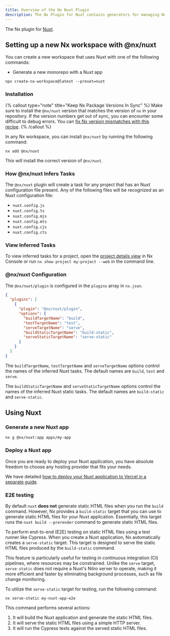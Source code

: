 ```yaml
---
title: Overview of the Nx Nuxt Plugin
description: The Nx Plugin for Nuxt contains generators for managing Nuxt applications within a Nx workspace. This page also explains how to configure Nuxt on your Nx workspace.
---
```


The Nx plugin for [Nuxt](https://nuxt.com/).

## Setting up a new Nx workspace with @nx/nuxt

You can create a new workspace that uses Nuxt with one of the following commands:

- Generate a new monorepo with a Nuxt app

```shell
npx create-nx-workspace@latest --preset=nuxt
```

### Installation

{% callout type="note" title="Keep Nx Package Versions In Sync" %}
Make sure to install the `@nx/nuxt` version that matches the version of `nx` in your repository. If the version numbers get out of sync, you can encounter some difficult to debug errors. You can [fix Nx version mismatches with this recipe](/recipes/tips-n-tricks/keep-nx-versions-in-sync).
{% /callout %}

In any Nx workspace, you can install `@nx/nuxt` by running the following command:

```shell {% skipRescope=true %}
nx add @nx/nuxt
```

This will install the correct version of `@nx/nuxt`.

### How @nx/nuxt Infers Tasks

The `@nx/nuxt` plugin will create a task for any project that has an Nuxt configuration file present. Any of the following files will be recognized as an Nuxt configuration file:

- `nuxt.config.js`
- `nuxt.config.ts`
- `nuxt.config.mjs`
- `nuxt.config.mts`
- `nuxt.config.cjs`
- `nuxt.config.cts`

### View Inferred Tasks

To view inferred tasks for a project, open the [project details view](/concepts/inferred-tasks) in Nx Console or run `nx show project my-project --web` in the command line.

### @nx/nuxt Configuration

The `@nx/nuxt/plugin` is configured in the `plugins` array in `nx.json`.

```json {% fileName="nx.json" %}
{
  "plugins": [
    {
      "plugin": "@nx/nuxt/plugin",
      "options": {
        "buildTargetName": "build",
        "testTargetName": "test",
        "serveTargetName": "serve",
        "buildStaticTargetName": "build-static",
        "serveStaticTargetName": "serve-static"
      }
    }
  ]
}
```

The `buildTargetName`, `testTargetName` and `serveTargetName` options control the names of the inferred Nuxt tasks. The default names are `build`, `test` and `serve`.

The `buildStaticTargetName` and `serveStaticTargetName` options control the names of the inferred Nuxt static tasks. The default names are `build-static` and `serve-static`.

## Using Nuxt

### Generate a new Nuxt app

```shell
nx g @nx/nuxt:app apps/my-app
```

### Deploy a Nuxt app

Once you are ready to deploy your Nuxt application, you have absolute freedom to choose any hosting provider that fits your needs.

We have detailed [how to deploy your Nuxt application to Vercel in a separate guide](/recipes/nuxt/deploy-nuxt-to-vercel).

### E2E testing

By default `nuxt` **does not** generate static HTML files when you run the `build` command. However, Nx provides a `build-static` target that you can use to generate static HTML files for your Nuxt application. Essentially, this target runs the `nuxt build --prerender` command to generate static HTML files.

To perform end-to-end (E2E) testing on static HTML files using a test runner like Cypress. When you create a Nuxt application, Nx automatically creates a `serve-static` target. This target is designed to serve the static HTML files produced by the `build-static` command.

This feature is particularly useful for testing in continuous integration (CI) pipelines, where resources may be constrained. Unlike the `serve` target, `serve-static` does not require a Nuxt's Nitro server to operate, making it more efficient and faster by eliminating background processes, such as file change monitoring.

To utilize the `serve-static` target for testing, run the following command:

```shell
nx serve-static my-nuxt-app-e2e
```

This command performs several actions:

1. It will build the Nuxt application and generate the static HTML files.
2. It will serve the static HTML files using a simple HTTP server.
3. It will run the Cypress tests against the served static HTML files.

